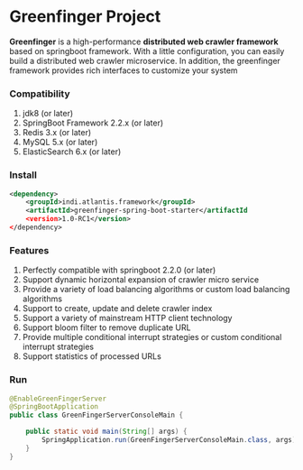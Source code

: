 # Greenfinger Project
**Greenfinger** is a high-performance **distributed web crawler framework** based on springboot framework. With a little configuration, you can easily build a distributed web crawler microservice. In addition, the greenfinger framework provides rich interfaces to customize your system

### Compatibility
1. jdk8 (or later)
2. SpringBoot Framework 2.2.x (or later)
3. Redis 3.x (or later)
4. MySQL 5.x (or later)
5. ElasticSearch 6.x (or later)

### Install
``` xml
<dependency>
	<groupId>indi.atlantis.framework</groupId>
	<artifactId>greenfinger-spring-boot-starter</artifactId
	<version>1.0-RC1</version>
</dependency>
```

### Features
1. Perfectly compatible with springboot 2.2.0 (or later)
2. Support dynamic horizontal expansion of crawler micro service
3. Provide a variety of load balancing algorithms or custom load balancing algorithms
4. Support to create, update and delete crawler index
5. Support a variety of mainstream HTTP client technology
6. Support bloom filter to remove duplicate URL
7. Provide multiple conditional interrupt strategies or custom conditional interrupt strategies
8. Support statistics of processed URLs

### Run
``` java
@EnableGreenFingerServer
@SpringBootApplication
public class GreenFingerServerConsoleMain {

	public static void main(String[] args) {
		SpringApplication.run(GreenFingerServerConsoleMain.class, args);
	}
}
```
